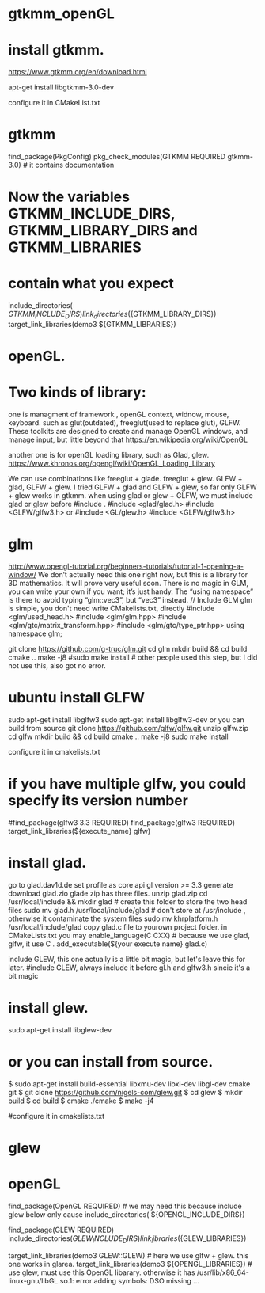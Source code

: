 # gtkmm_openGL
# install gtkmm. 
https://www.gtkmm.org/en/download.html

apt-get install libgtkmm-3.0-dev

configure it in CMakeList.txt
# gtkmm
find_package(PkgConfig)
pkg_check_modules(GTKMM REQUIRED gtkmm-3.0)  # it contains documentation
# Now the variables GTKMM_INCLUDE_DIRS, GTKMM_LIBRARY_DIRS and GTKMM_LIBRARIES 
# contain what you expect 
include_directories(  ${GTKMM_INCLUDE_DIRS} )
link_directories(${GTKMM_LIBRARY_DIRS})
target_link_libraries(demo3 ${GTKMM_LIBRARIES})



# openGL. 
# Two kinds of library:
one is managment of framework , openGL context, widnow, mouse, keyboard. such as glut(outdated), freeglut(used to replace glut), GLFW.
These toolkits are designed to create and manage OpenGL windows, and manage input, but little beyond that
https://en.wikipedia.org/wiki/OpenGL 

another one is for openGL loading library, such as Glad, glew.
https://www.khronos.org/opengl/wiki/OpenGL_Loading_Library

We can use combinations like freeglut + glade. freeglut + glew. GLFW + glad, GLFW + glew. 
I tried GLFW + glad and GLFW + glew, so far only GLFW + glew works in gtkmm. 
when using glad or glew + GLFW, we must include glad or glew before #include <GLFW>. 
#include <glad/glad.h>
#include <GLFW/glfw3.h>
or 
#include <GL/glew.h> 
#include <GLFW/glfw3.h>

# glm

http://www.opengl-tutorial.org/beginners-tutorials/tutorial-1-opening-a-window/
We don’t actually need this one right now, but this is a library for 3D mathematics. It will prove very useful soon. There is no magic in GLM, 
you can write your own if you want; it’s just handy. The “using namespace” is there to avoid typing “glm::vec3”, but “vec3” instead.
// Include GLM
glm is simple, you don't need write CMakelists.txt, directly #include <glm/used_head.h> 
#include <glm/glm.hpp>
#include <glm/gtc/matrix_transform.hpp>
#include <glm/gtc/type_ptr.hpp>
using namespace glm;

git clone https://github.com/g-truc/glm.git
cd glm
mkdir build && cd build
cmake ..
make -j8
#sudo make install   # other people used this step, but I did not use this, also got no error.



# ubuntu install GLFW
sudo apt-get install libglfw3
sudo apt-get install libglfw3-dev
or you can build from source 
git clone https://github.com/glfw/glfw.git
unzip glfw.zip
cd glfw
mkdir build && cd build
cmake ..
make -j8
sudo make install


configure it in cmakelists.txt
# if you have multiple glfw, you could specify its version number
#find_package(glfw3 3.3 REQUIRED) 
find_package(glfw3 REQUIRED) 
target_link_libraries(${execute_name} glfw)


# install glad.
go to glad.dav1d.de
set profile as core
api gl version >= 3.3
generate
download glad.zio
glade.zip has three files. 
unzip glad.zip
cd /usr/local/include && mkdir glad # create this folder to store the two head files
sudo mv glad.h /usr/local/include/glad # don't store at /usr/include , otherwise it contaminate the system files
sudo mv khrplatform.h /usr/local/include/glad
copy glad.c file to yourown project folder. 
in CMakeLists.txt you may 
enable_language(C CXX)  # because we use glad, glfw, it use C .
add_executable(${your execute name} glad.c) 


include GLEW, this one actually is a little bit magic, but let's leave this for later.
#include GLEW, always include it before gl.h and glfw3.h sincie it's a bit magic
# install glew.
sudo apt-get install libglew-dev
# or you can install from source.
$ sudo apt-get install build-essential libxmu-dev libxi-dev libgl-dev cmake git
$ git clone https://github.com/nigels-com/glew.git
$ cd glew
$ mkdir build
$ cd build
$ cmake ./cmake
$ make -j4

#configure it in cmakelists.txt
# glew
# openGL 
find_package(OpenGL REQUIRED)  # we may need this because include glew  below only cause 
include_directories( ${OPENGL_INCLUDE_DIRS})

find_package(GLEW REQUIRED)
include_directories(${GLEW_INCLUDE_DIRS})
link_libraries(${GLEW_LIBRARIES})

target_link_libraries(demo3 GLEW::GLEW)  # here we use glfw + glew. this one works in glarea. 
target_link_libraries(demo3 ${OPENGL_LIBRARIES}) # use glew, must use this OpenGL libarary. otherwise it has /usr/lib/x86_64-linux-gnu/libGL.so.1: error adding symbols: DSO missing ...







